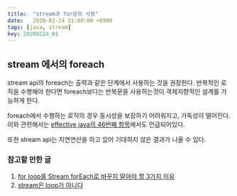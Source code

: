 ```yaml
---
title:  "stream과 for문의 사용"
date:   2020-02-24 21:00:00 +0900
tags: [java, stream]
key: 20200224_01
---
```

## stream 에서의 foreach

stream api의 foreach는 출력과 같은 단계에서 사용하는 것을 권장한다.
반복적인 로직을 수행해야 한다면 foreach보다는 반복문을 사용하는것이 객체지향적인 설계를 가능하게 한다.

foreach에서 수행하는 로직의 경우 동시성을 보장하기 어려워지고, 가독성이 떨어진다.
이와 관련해서는 [effective java의 46번째 항목](https://naheenosaur.github.io/review/book/effective-java-3#아이템-46-스트림에서는-부작용-없는-함수를-사용하라)에서도 언급되어있다.

또한 stream api는 지연연산을 하고 있어 기대하지 않은 결과가 나올 수 있다.

### 참고할 만한 글

1. [for loop를 Stream forEach로 바꾸지 말아야 할 3가지 이유](https://homoefficio.github.io/2016/06/26/for-loop-를-Stream-forEach-로-바꾸지-말아야-할-3가지-이유/)
2. [stream은 loop가 아니다](https://www.popit.kr/java8-stream은-loop가-아니다/)
